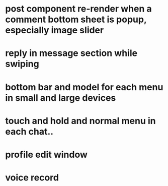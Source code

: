 <!-- # post view complete in pc -->
# post component re-render when a comment bottom sheet is popup, especially image slider
# reply in message section while swiping
# bottom bar and model for each menu in small and large devices
# touch and hold and normal menu in each chat..
# profile edit window
# voice record